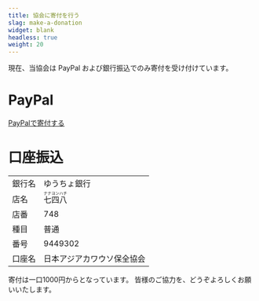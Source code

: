 ```yaml
---
title: 協会に寄付を行う
slag: make-a-donation
widget: blank
headless: true
weight: 20
---
```

現在、当協会は PayPal および銀行振込でのみ寄付を受け付けています。

# PayPal
[PayPalで寄付する](https://www.paypal.me/AOCSJ)

# 口座振込
|           |                               |
| --------- | ----------------------------- |
| 銀行名    | ゆうちょ銀行                  |
| 店名      | <ruby>七四八<rp>（読み　</rp><rt>ナナヨンハチ<rt><rp>）</rp></ruby> |
| 店番      | 748                           |
| 種目      | 普通                          |
| 番号      | 9449302                       |
| 口座名    | 日本アジアカワウソ保全協会    |

寄付は一口1000円からとなっています。
皆様のご協力を、どうぞよろしくお願いいたします。


